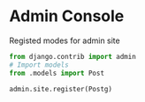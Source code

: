 # Admin Console

Registed modes for admin site

```python
from django.contrib import admin
# Import models
from .models import Post

admin.site.register(Postg)
```